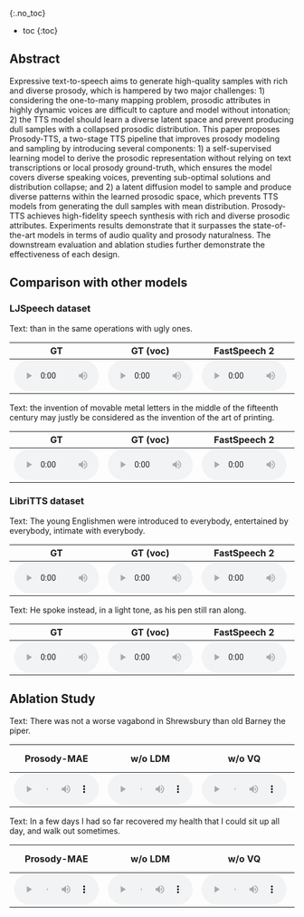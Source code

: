 

{:.no_toc}
* toc
{:toc}
## Abstract

Expressive text-to-speech aims to generate high-quality samples with rich and diverse prosody, which is hampered by two major challenges: 1) considering the one-to-many mapping problem, prosodic attributes in highly dynamic voices are difficult to capture and model without intonation; 2) the TTS model should learn a diverse latent space and prevent producing dull samples with a collapsed prosodic distribution. This paper proposes Prosody-TTS, a two-stage TTS pipeline that improves prosody modeling and sampling by introducing several components: 1) a self-supervised learning model to derive the prosodic representation without relying on text transcriptions or local prosody ground-truth, which ensures the model covers diverse speaking voices, preventing sub-optimal solutions and distribution collapse; and 2) a latent diffusion model to sample and produce diverse patterns within the learned prosodic space, which prevents TTS models from generating the dull samples with mean distribution. Prosody-TTS achieves high-fidelity speech synthesis with rich and diverse prosodic attributes. Experiments results demonstrate that it surpasses the state-of-the-art models in terms of audio quality and prosody naturalness. The downstream evaluation and ablation studies further demonstrate the effectiveness of each design.

## Comparison with other models

### LJSpeech dataset

<ruby>Text: than in the same operations with ugly ones.</ruby>
<table>
	<thead>
		<tr>
			<th style="text-align: center">GT</th>
            <th style="text-align: center">GT (voc)</th>
			<th style="text-align: center">FastSpeech 2</th>
			<th style="text-align: center">Meta-StyleSpeech</th>
            <th style="text-align: center">Glow-TTS</th>
			<th style="text-align: center">Grad-TTS</th>
			<th style="text-align: center">YourTTS</th>
            <th style="text-align: center">Prosody-TTS</th>
		</tr>
	</thead>
	<tbody>
		<tr>
			<td style="text-align: center"><audio controls style="width: 150px;"><source src="wavs/LJSpeech/GT/LJ001-0013.wav" type="audio/wav"></audio></td>
			<td style="text-align: center"><audio controls style="width: 150px;"><source src="wavs/LJSpeech/GT(voc)/LJ001-0013.wav" type="audio/wav"></audio></td>
            <td style="text-align: center"><audio controls style="width: 150px;"><source src="wavs/LJSpeech/FastSpeech2/LJ001-0013.wav" type="audio/wav"></audio></td>
			<td style="text-align: center"><audio controls style="width: 150px;"><source src="wavs/LJSpeech/StyleSpeech/LJ001-0013.wav" type="audio/wav"></audio></td>
            <td style="text-align: center"><audio controls style="width: 150px;"><source src="wavs/LJSpeech/GlowTTS/LJ001-0013.wav" type="audio/wav"></audio></td>
			<td style="text-align: center"><audio controls style="width: 150px;"><source src="wavs/LJSpeech/Grad-TTS/LJ001-0013.wav" type="audio/wav"></audio></td>
            <td style="text-align: center"><audio controls style="width: 150px;"><source src="wavs/LJSpeech/YourTTS/LJ001-0013.wav" type="audio/wav"></audio></td>
            <td style="text-align: center"><audio controls style="width: 150px;"><source src="wavs/LJSpeech/Prosody-TTS/LJ001-0013.wav" type="audio/wav"></audio></td>
		</tr>
	</tbody>
</table>

<ruby>Text: the invention of movable metal letters in the middle of the fifteenth century may justly be considered as the invention of the art of printing. </ruby>

<table>
	<thead>
		<tr>
			<th style="text-align: center">GT</th>
            <th style="text-align: center">GT (voc)</th>
			<th style="text-align: center">FastSpeech 2</th>
			<th style="text-align: center">Meta-StyleSpeech</th>
            <th style="text-align: center">Glow-TTS</th>
			<th style="text-align: center">Grad-TTS</th>
			<th style="text-align: center">YourTTS</th>
            <th style="text-align: center">Prosody-TTS</th>
		</tr>
	</thead>
	<tbody>
		<tr>
			<td style="text-align: center"><audio controls style="width: 150px;"><source src="wavs/LJSpeech/GT/LJ001-0005.wav" type="audio/wav"></audio></td>
			<td style="text-align: center"><audio controls style="width: 150px;"><source src="wavs/LJSpeech/GT(voc)/LJ001-0005.wav" type="audio/wav"></audio></td>
            <td style="text-align: center"><audio controls style="width: 150px;"><source src="wavs/LJSpeech/FastSpeech2/LJ001-0005.wav" type="audio/wav"></audio></td>
			<td style="text-align: center"><audio controls style="width: 150px;"><source src="wavs/LJSpeech/StyleSpeech/LJ001-0005.wav" type="audio/wav"></audio></td>
            <td style="text-align: center"><audio controls style="width: 150px;"><source src="wavs/LJSpeech/GlowTTS/LJ001-0005.wav" type="audio/wav"></audio></td>
			<td style="text-align: center"><audio controls style="width: 150px;"><source src="wavs/LJSpeech/Grad-TTS/LJ001-0005.wav" type="audio/wav"></audio></td>
            <td style="text-align: center"><audio controls style="width: 150px;"><source src="wavs/LJSpeech/YourTTS/LJ001-0005.wav" type="audio/wav"></audio></td>
            <td style="text-align: center"><audio controls style="width: 150px;"><source src="wavs/LJSpeech/Prosody-TTS/LJ001-0005.wav" type="audio/wav"></audio></td>
		</tr>
	</tbody>
</table>



### LibriTTS dataset
<ruby>Text: The young Englishmen were introduced to everybody, entertained by everybody, intimate with everybody.</ruby>
<table>
	<thead>
		<tr>
			<th style="text-align: center">GT</th>
            <th style="text-align: center">GT (voc)</th>
			<th style="text-align: center">FastSpeech 2</th>
			<th style="text-align: center">Meta-StyleSpeech</th>
            <th style="text-align: center">Glow-TTS</th>
			<th style="text-align: center">Grad-TTS</th>
			<th style="text-align: center">YourTTS</th>
            <th style="text-align: center">Prosody-TTS</th>
		</tr>
	</thead>
	<tbody>
		<tr>
			<td style="text-align: center"><audio controls style="width: 150px;"><source src="wavs/LibriTTS/GT/003.wav" type="audio/wav"></audio></td>
			<td style="text-align: center"><audio controls style="width: 150px;"><source src="wavs/LibriTTS/GT(voc)/003.wav" type="audio/wav"></audio></td>
            <td style="text-align: center"><audio controls style="width: 150px;"><source src="wavs/LibriTTS/FastSpeech2/003.wav" type="audio/wav"></audio></td>
			<td style="text-align: center"><audio controls style="width: 150px;"><source src="wavs/LibriTTS/StyleSpeech/003.wav" type="audio/wav"></audio></td>
            <td style="text-align: center"><audio controls style="width: 150px;"><source src="wavs/LibriTTS/GlowTTS/003.wav" type="audio/wav"></audio></td>
			<td style="text-align: center"><audio controls style="width: 150px;"><source src="wavs/LibriTTS/Grad-TTS/003.wav" type="audio/wav"></audio></td>
            <td style="text-align: center"><audio controls style="width: 150px;"><source src="wavs/LibriTTS/YourTTS/003.wav" type="audio/wav"></audio></td>
            <td style="text-align: center"><audio controls style="width: 150px;"><source src="wavs/LibriTTS/Prosody-TTS/003.wav" type="audio/wav"></audio></td>
		</tr>
	</tbody>
</table>

<ruby>Text: He spoke instead, in a light tone, as his pen still ran along.</ruby>
<table>
	<thead>
		<tr>
			<th style="text-align: center">GT</th>
            <th style="text-align: center">GT (voc)</th>
			<th style="text-align: center">FastSpeech 2</th>
			<th style="text-align: center">Meta-StyleSpeech</th>
            <th style="text-align: center">Glow-TTS</th>
			<th style="text-align: center">Grad-TTS</th>
			<th style="text-align: center">YourTTS</th>
            <th style="text-align: center">Prosody-TTS</th>
		</tr>
	</thead>
	<tbody>
		<tr>
			<td style="text-align: center"><audio controls style="width: 150px;"><source src="wavs/LibriTTS/GT/004.wav" type="audio/wav"></audio></td>
			<td style="text-align: center"><audio controls style="width: 150px;"><source src="wavs/LibriTTS/GT(voc)/004.wav" type="audio/wav"></audio></td>
            <td style="text-align: center"><audio controls style="width: 150px;"><source src="wavs/LibriTTS/FastSpeech2/004.wav" type="audio/wav"></audio></td>
			<td style="text-align: center"><audio controls style="width: 150px;"><source src="wavs/LibriTTS/StyleSpeech/004.wav" type="audio/wav"></audio></td>
            <td style="text-align: center"><audio controls style="width: 150px;"><source src="wavs/LibriTTS/GlowTTS/004.wav" type="audio/wav"></audio></td>
			<td style="text-align: center"><audio controls style="width: 150px;"><source src="wavs/LibriTTS/Grad-TTS/004.wav" type="audio/wav"></audio></td>
            <td style="text-align: center"><audio controls style="width: 150px;"><source src="wavs/LibriTTS/YourTTS/004.wav" type="audio/wav"></audio></td>
            <td style="text-align: center"><audio controls style="width: 150px;"><source src="wavs/LibriTTS/Prosody-TTS/004.wav" type="audio/wav"></audio></td>
		</tr>
	</tbody>
</table>



## Ablation Study
<ruby>Text: There was not a worse vagabond in Shrewsbury than old Barney the piper.</ruby>
<table>
	<thead>
		<tr>
            <th style="text-align: center">Prosody-MAE</th>
			<th style="text-align: center">w/o LDM</th>
			<th style="text-align: center">w/o VQ</th>
            <th style="text-align: center">Local Prosody</th>
			<th style="text-align: center">Variational Inference</th>
		</tr>
	</thead>
	<tbody>
		<tr>
			<td style="text-align: center"><audio controls style="width: 150px;"><source src="wavs/Ablation/Prosody-MAE/001.wav" type="audio/wav"></audio></td>
			<td style="text-align: center"><audio controls style="width: 150px;"><source src="wavs/Ablation/w_o_ldm/001.wav" type="audio/wav"></audio></td>
            <td style="text-align: center"><audio controls style="width: 150px;"><source src="wavs/Ablation/w_o_vq/001.wav" type="audio/wav"></audio></td>
            <td style="text-align: center"><audio controls style="width: 150px;"><source src="wavs/Ablation/LocalProsody/001.wav" type="audio/wav"></audio></td>
            <td style="text-align: center"><audio controls style="width: 150px;"><source src="wavs/Ablation/Variational/001.wav" type="audio/wav"></audio></td>
        </tr>
	</tbody>
</table>

<ruby>Text: In a few days I had so far recovered my health that I could sit up all day, and walk out sometimes.</ruby>
<table>
	<thead>
		<tr>
            <th style="text-align: center">Prosody-MAE</th>
			<th style="text-align: center">w/o LDM</th>
			<th style="text-align: center">w/o VQ</th>
            <th style="text-align: center">Local Prosody</th>
			<th style="text-align: center">Variational Inference</th>
		</tr>
	</thead>
	<tbody>
		<tr>
			<td style="text-align: center"><audio controls style="width: 150px;"><source src="wavs/Ablation/Prosody-MAE/001.wav" type="audio/wav"></audio></td>
			<td style="text-align: center"><audio controls style="width: 150px;"><source src="wavs/Ablation/w_o_ldm/001.wav" type="audio/wav"></audio></td>
            <td style="text-align: center"><audio controls style="width: 150px;"><source src="wavs/Ablation/w_o_vq/001.wav" type="audio/wav"></audio></td>
            <td style="text-align: center"><audio controls style="width: 150px;"><source src="wavs/Ablation/LocalProsody/001.wav" type="audio/wav"></audio></td>
            <td style="text-align: center"><audio controls style="width: 150px;"><source src="wavs/Ablation/Variational/001.wav" type="audio/wav"></audio></td>
        </tr>
	</tbody>
</table>